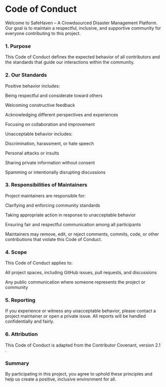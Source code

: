 # Code of Conduct

Welcome to SafeHaven – A Crowdsourced Disaster Management Platform.
Our goal is to maintain a respectful, inclusive, and supportive community for everyone contributing to this project.

### 1. Purpose

This Code of Conduct defines the expected behavior of all contributors and the standards that guide our interactions within the community.

### 2. Our Standards
Positive behavior includes:

Being respectful and considerate toward others

Welcoming constructive feedback

Acknowledging different perspectives and experiences

Focusing on collaboration and improvement

Unacceptable behavior includes:

Discrimination, harassment, or hate speech

Personal attacks or insults

Sharing private information without consent

Spamming or intentionally disrupting discussions

### 3. Responsibilities of Maintainers

Project maintainers are responsible for:

Clarifying and enforcing community standards

Taking appropriate action in response to unacceptable behavior

Ensuring fair and respectful communication among all participants

Maintainers may remove, edit, or reject comments, commits, code, or other contributions that violate this Code of Conduct.

### 4. Scope

This Code of Conduct applies to:

All project spaces, including GitHub issues, pull requests, and discussions

Any public communication where someone represents the project or community

### 5. Reporting

If you experience or witness any unacceptable behavior, please contact a project maintainer or open a private issue.
All reports will be handled confidentially and fairly.

### 6. Attribution

This Code of Conduct is adapted from the Contributor Covenant, version 2.1
.

### Summary

By participating in this project, you agree to uphold these principles and help us create a positive, inclusive environment for all.
